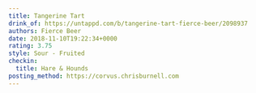 ```yaml
---
title: Tangerine Tart
drink_of: https://untappd.com/b/tangerine-tart-fierce-beer/2098937
authors: Fierce Beer
date: 2018-11-10T19:22:34+0000
rating: 3.75
style: Sour - Fruited
checkin:
  title: Hare & Hounds
posting_method: https://corvus.chrisburnell.com
---
```

